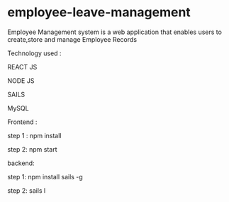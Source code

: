 # employee-leave-management

Employee Management system is a web application that enables users to create,store and manage Employee Records



Technology used :

REACT JS

NODE JS

SAILS

MySQL


Frontend :

step 1 : npm install

step 2: npm start


backend:

step 1: npm install sails -g

step 2: sails l

